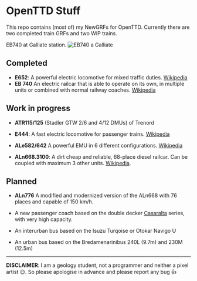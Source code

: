 # OpenTTD Stuff
This repo contains (most of) my NewGRFs for OpenTTD. Currently there are two completed train GRFs and two WIP trains.

EB740 at Galliate station.
![EB740 a Galliate](https://repository-images.githubusercontent.com/212970054/87da0a80-e867-11e9-88df-f40a359dda45)

## Completed
* **E652**: A powerful electric locomotive for mixed traffic duties. [Wikipedia](http://it.wikipedia.org/wiki/Locomotiva_FS_E.652)
* **EB 740** An electric railcar that is able to operate on its own, in multiple units or combined with normal railway coaches. [Wikipedia](https://it.wikipedia.org/wiki/Automotrice_FNM_E.740)

## Work in progress

* **ATR115/125** (Stadler GTW 2/6 and 4/12 DMUs) of Trenord
* **E444**: A fast electric locomotive for passenger trains. [Wikipedia](http://it.wikipedia.org/wiki/Locomotiva_FS_E.444)
* **ALe582/642** A powerful EMU in 6 different configurations. [Wikipedia](https://it.wikipedia.org/wiki/Automotrice_FS_ALe_642)

* **ALn668.3100**: A dirt cheap and reliable, 68-place diesel railcar. Can be coupled with maximum 3 other units. [Wikipedia](https://it.wikipedia.org/wiki/Automotrice_FS_ALn_668.3100).

## Planned

* **ALn776** A modified and modernized version of the ALn668 with 76 places and capable of 150 km/h.

* A new passenger coach based on the double decker [Casaralta](http://it.wikipedia.org/wiki/Carrozza_Casaralta) series, with very high capacity.

* An interurban bus based on the Isuzu Turqoise or Otokar Navigo U

* An urban bus based on the Bredamenarinibus 240L (9.7m) and 230M (12.5m)

---
**DISCLAIMER**: I am a geology student, not a programmer and neither a pixel artist :wink:. So please apologise in advance and please report any bug :thumbsup:
